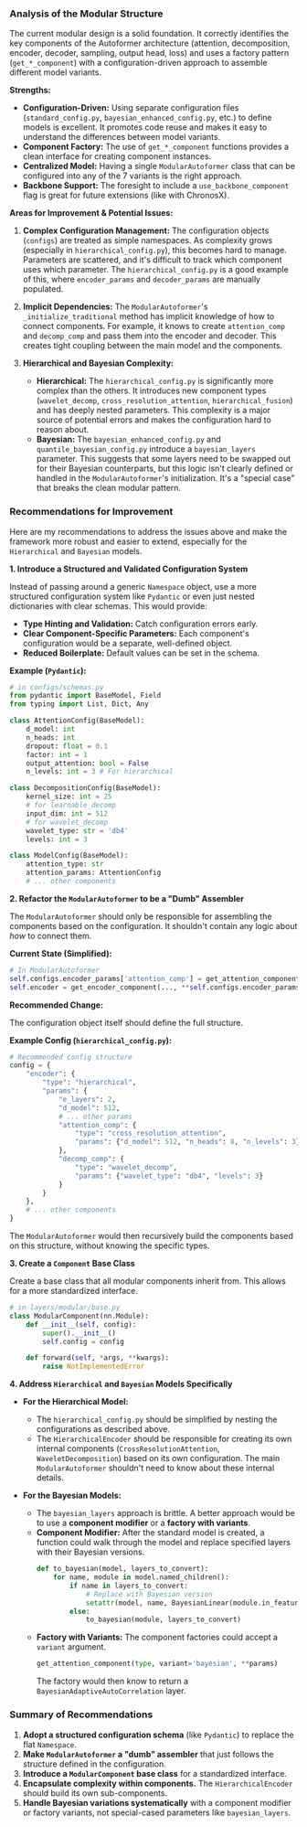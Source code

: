 ### Analysis of the Modular Structure

The current modular design is a solid foundation. It correctly identifies the key components of the Autoformer architecture (attention, decomposition, encoder, decoder, sampling, output head, loss) and uses a factory pattern (`get_*_component`) with a configuration-driven approach to assemble different model variants.

**Strengths:**

*   **Configuration-Driven:** Using separate configuration files (`standard_config.py`, `bayesian_enhanced_config.py`, etc.) to define models is excellent. It promotes code reuse and makes it easy to understand the differences between model variants.
*   **Component Factory:** The use of `get_*_component` functions provides a clean interface for creating component instances.
*   **Centralized Model:** Having a single `ModularAutoformer` class that can be configured into any of the 7 variants is the right approach.
*   **Backbone Support:** The foresight to include a `use_backbone_component` flag is great for future extensions (like with ChronosX).

**Areas for Improvement & Potential Issues:**

1.  **Complex Configuration Management:** The configuration objects (`configs`) are treated as simple namespaces. As complexity grows (especially in `hierarchical_config.py`), this becomes hard to manage. Parameters are scattered, and it's difficult to track which component uses which parameter. The `hierarchical_config.py` is a good example of this, where `encoder_params` and `decoder_params` are manually populated.

2.  **Implicit Dependencies:** The `ModularAutoformer`'s `_initialize_traditional` method has implicit knowledge of how to connect components. For example, it knows to create `attention_comp` and `decomp_comp` and pass them into the encoder and decoder. This creates tight coupling between the main model and the components.

3.  **Hierarchical and Bayesian Complexity:**
    *   **Hierarchical:** The `hierarchical_config.py` is significantly more complex than the others. It introduces new component types (`wavelet_decomp`, `cross_resolution_attention`, `hierarchical_fusion`) and has deeply nested parameters. This complexity is a major source of potential errors and makes the configuration hard to reason about.
    *   **Bayesian:** The `bayesian_enhanced_config.py` and `quantile_bayesian_config.py` introduce a `bayesian_layers` parameter. This suggests that some layers need to be swapped out for their Bayesian counterparts, but this logic isn't clearly defined or handled in the `ModularAutoformer`'s initialization. It's a "special case" that breaks the clean modular pattern.

### Recommendations for Improvement

Here are my recommendations to address the issues above and make the framework more robust and easier to extend, especially for the `Hierarchical` and `Bayesian` models.

**1. Introduce a Structured and Validated Configuration System**

Instead of passing around a generic `Namespace` object, use a more structured configuration system like `Pydantic` or even just nested dictionaries with clear schemas. This would provide:

*   **Type Hinting and Validation:** Catch configuration errors early.
*   **Clear Component-Specific Parameters:** Each component's configuration would be a separate, well-defined object.
*   **Reduced Boilerplate:** Default values can be set in the schema.

**Example (`Pydantic`):**

```python
# in configs/schemas.py
from pydantic import BaseModel, Field
from typing import List, Dict, Any

class AttentionConfig(BaseModel):
    d_model: int
    n_heads: int
    dropout: float = 0.1
    factor: int = 1
    output_attention: bool = False
    n_levels: int = 3 # For hierarchical

class DecompositionConfig(BaseModel):
    kernel_size: int = 25
    # for learnable_decomp
    input_dim: int = 512
    # for wavelet_decomp
    wavelet_type: str = 'db4'
    levels: int = 3

class ModelConfig(BaseModel):
    attention_type: str
    attention_params: AttentionConfig
    # ... other components
```

**2. Refactor the `ModularAutoformer` to be a "Dumb" Assembler**

The `ModularAutoformer` should only be responsible for assembling the components based on the configuration. It shouldn't contain any logic about *how* to connect them.

**Current State (Simplified):**

```python
# In ModularAutoformer
self.configs.encoder_params['attention_comp'] = get_attention_component(...)
self.encoder = get_encoder_component(..., **self.configs.encoder_params)
```

**Recommended Change:**

The configuration object itself should define the full structure.

**Example Config (`hierarchical_config.py`):**

```python
# Recommended config structure
config = {
    "encoder": {
        "type": "hierarchical",
        "params": {
            "e_layers": 2,
            "d_model": 512,
            # ... other params
            "attention_comp": {
                "type": "cross_resolution_attention",
                "params": {"d_model": 512, "n_heads": 8, "n_levels": 3}
            },
            "decomp_comp": {
                "type": "wavelet_decomp",
                "params": {"wavelet_type": "db4", "levels": 3}
            }
        }
    },
    # ... other components
}
```

The `ModularAutoformer` would then recursively build the components based on this structure, without knowing the specific types.

**3. Create a `Component` Base Class**

Create a base class that all modular components inherit from. This allows for a more standardized interface.

```python
# in layers/modular/base.py
class ModularComponent(nn.Module):
    def __init__(self, config):
        super().__init__()
        self.config = config

    def forward(self, *args, **kwargs):
        raise NotImplementedError
```

**4. Address `Hierarchical` and `Bayesian` Models Specifically**

*   **For the Hierarchical Model:**
    *   The `hierarchical_config.py` should be simplified by nesting the configurations as described above.
    *   The `HierarchicalEncoder` should be responsible for creating its own internal components (`CrossResolutionAttention`, `WaveletDecomposition`) based on its own configuration. The main `ModularAutoformer` shouldn't need to know about these internal details.

*   **For the Bayesian Models:**
    *   The `bayesian_layers` approach is brittle. A better approach would be to use a **component modifier** or a **factory with variants**.
    *   **Component Modifier:** After the standard model is created, a function could walk through the model and replace specified layers with their Bayesian versions.
        ```python
        def to_bayesian(model, layers_to_convert):
            for name, module in model.named_children():
                if name in layers_to_convert:
                    # Replace with Bayesian version
                    setattr(model, name, BayesianLinear(module.in_features, module.out_features))
                else:
                    to_bayesian(module, layers_to_convert)
        ```
    *   **Factory with Variants:** The component factories could accept a `variant` argument.
        ```python
        get_attention_component(type, variant='bayesian', **params)
        ```
        The factory would then know to return a `BayesianAdaptiveAutoCorrelation` layer.

### Summary of Recommendations

1.  **Adopt a structured configuration schema** (like `Pydantic`) to replace the flat `Namespace`.
2.  **Make `ModularAutoformer` a "dumb" assembler** that just follows the structure defined in the configuration.
3.  **Introduce a `ModularComponent` base class** for a standardized interface.
4.  **Encapsulate complexity within components.** The `HierarchicalEncoder` should build its own sub-components.
5.  **Handle Bayesian variations systematically** with a component modifier or factory variants, not special-cased parameters like `bayesian_layers`.
